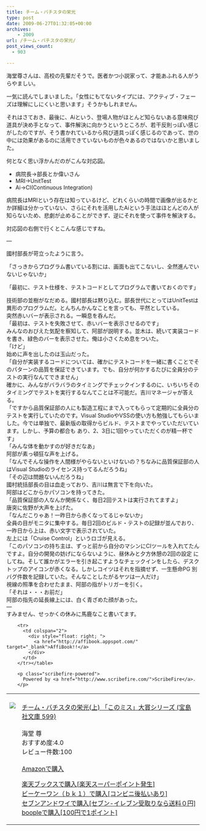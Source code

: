 ```yaml
---
title: チーム・バチスタの栄光
type: post
date: 2009-06-27T01:32:05+00:00
archives:
    - 2009
url: /チーム・バチスタの栄光/
post_views_count:
  - 903

---
```

海堂尊さんは、高校の先輩だそうで。医者かつ小説家って、才能あふれる人がうらやましい。

<p id="firstHeading" class="firstHeading">
  一気に読んでしまいました。「女性にもてないタイプには、アクティブ・フェーズは理解にしにくいと思います」そうかもしれません。
</p>

<p id="firstHeading" class="firstHeading">
  それはさておき、最後に、Aiという、登場人物がほとんど知らないある意味飛び道具が決め手となって、事件解決に向かうというところが、若干反則っぽい感じがしたのですが、そう書かれているから飛び道具っぽく感じるのであって、世の中には効果があるのに活用できていないものが色々あるのではないかと思いました。
</p>

<p id="firstHeading" class="firstHeading">
  何となく思い浮かんだのがこんな対応図。
</p>

  * 病院長→部長とか偉いさん
  * MRI→UnitTest
  * Ai→CI(Continuous Integration)

<p id="firstHeading" class="firstHeading">
  病院長はMRIという存在は知っているけど、どれくらいの時間で画像が出るかとか詳細は分かっていない、さらにそれを活用したAiという手法はほとんどの人が知らないため、悲劇が止めることができず、逆にそれを使って事件を解決する。
</p>

<p id="firstHeading" class="firstHeading">
  対応図の右側で行くとこんな感じですね。
</p>

<p id="firstHeading" class="firstHeading">
  &#8212;
</p>

<p id="firstHeading" class="firstHeading">
  國村部長が苛立ったように言う。
</p>

<p id="firstHeading" class="firstHeading">
  「さっきからプログラム書いている割には、画面も出てこないし、全然進んでいないじゃないか」
</p>

<p id="firstHeading" class="firstHeading">
  「最初に、テスト仕様を、テストコードとしてプログラムで書いておくのです」
</p>

技術部の並樹がなだめる。國村部長は黙り込む。部長世代にとってはUnitTestは異形のプログラムだ。とんちんかんなことを言っても、平然としている。  
突然赤いバーが表示される。一瞬息を呑んだ。  
「最初は、テストを失敗させて、赤いバーを表示させるのです」  
みんなのおびえた気配を察知して、阿部が説明する。並木は、続いて実装コードを書き、緑色のバーを表示させた。俺は小さくため息をついた。  
「けど」  
始めに声を出したのは玉山だった。  
「自分が実装するコードについては、確かにテストコードを一緒に書くことでそのパターンの品質を保証できています。でも、自分が何かするたびに全員分のテストの実行なんてできません」  
確かに、みんながバラバラのタイミングでチェックインするのに、いちいちそのタイミングでテストを実行するなんてことは不可能だ。吉川マネージャが答える。  
「ですから品質保証部の人にも製造工程にまで入ってもらって定期的に全員分のテストを実行していたのです。Visual StudioやVSSの使い方も勉強してもらいました。今では単独で、最新版の取得からビルド、テストまでやっていただいています。しかし、予算の都合も あり、2、3日に1回やっていただくのが精一杯です」  
「みんな体を動かすのが好きだなあ」  
阿部が素っ頓狂な声を上げる。  
「なんでそんな操作を人間様がやらないといけないの？ちなみに品質保証部の人はVisual Studioのライセンス持ってるんだろうね」  
「その辺は問題ないんだろうね」  
國村統括部長の目は血走っており、吉川は無言で下を向いた。  
阿部はどこからかパソコンを持ってきた。  
「品質保証部の人なんか関係なく、毎日2回テストは実行されてますよ」  
唐突に佐野が大声を上げた。  
「なんだこりゃあ！一昨日から赤くなってるじゃないか」  
全員の目がモニタに集中する。毎日2回のビルド・テストの記録が並んでおり、一昨日から上は、赤い文字で表示されていた。  
左上には「Cruise Control」というロゴが見える。  
「このパソコンの持ち主は、ずっと前から自分のマシンにCIツールを入れてたんですよ。自分の開発の妨げにならないように、昼休みと夕方休憩の2回の設定 にしてね。そして誰かがエラーを引き起こすようなチェックインをしたら、デスクトップのアイコンが赤くなる。しかしコイツはそれを指摘せず、一生懸命PG 別バグ件数を記録していた。そんなことしたがるヤツは一人だけ」  
視線の照準を合わせたまま、阿部の指がトリガーを引く。  
「それは・・・お前だ」  
阿部の指先の延長線上には、白く青ざめた顔があった。  
&#8212;  
すみません、せっかくの休みに馬鹿なこと書いてます。

<table>
  <tr>
    <td style="vertical-align:top;">
      <a href="http://www.amazon.co.jp/%E3%83%81%E3%83%BC%E3%83%A0%E3%83%BB%E3%83%90%E3%83%81%E3%82%B9%E3%82%BF%E3%81%AE%E6%A0%84%E5%85%89-%E4%B8%8A-%E3%80%8C%E3%81%93%E3%81%AE%E3%83%9F%E3%82%B9%E3%80%8D%E5%A4%A7%E8%B3%9E%E3%82%B7%E3%83%AA%E3%83%BC%E3%82%BA-%E5%AE%9D%E5%B3%B6%E7%A4%BE%E6%96%87%E5%BA%AB-599/dp/4796661611%3FSubscriptionId%3D1JWQWN8E4Z5TR27962G2%26tag%3Dgaeaffibook-22%26linkCode%3Dxm2%26camp%3D2025%26creative%3D165953%26creativeASIN%3D4796661611" target="_blank"><br /> <img src="https://i0.wp.com/ecx.images-amazon.com/images/I/51sLh-1UuAL._SL160_.jpg" style="border-style:none;" data-recalc-dims="1" /><br /> </a>
    </td>
    <td style="vertical-align:top;">
      <a href="http://www.amazon.co.jp/%E3%83%81%E3%83%BC%E3%83%A0%E3%83%BB%E3%83%90%E3%83%81%E3%82%B9%E3%82%BF%E3%81%AE%E6%A0%84%E5%85%89-%E4%B8%8A-%E3%80%8C%E3%81%93%E3%81%AE%E3%83%9F%E3%82%B9%E3%80%8D%E5%A4%A7%E8%B3%9E%E3%82%B7%E3%83%AA%E3%83%BC%E3%82%BA-%E5%AE%9D%E5%B3%B6%E7%A4%BE%E6%96%87%E5%BA%AB-599/dp/4796661611%3FSubscriptionId%3D1JWQWN8E4Z5TR27962G2%26tag%3Dgaeaffibook-22%26linkCode%3Dxm2%26camp%3D2025%26creative%3D165953%26creativeASIN%3D4796661611" target="_blank"><br /> チーム・バチスタの栄光(上) 「このミス」大賞シリーズ (宝島社文庫 599)<br /> </a><br /> 海堂 尊<br /> おすすめ度:4.0<br /> レビュー件数:100<br /> <a href="http://www.amazon.co.jp/%E3%83%81%E3%83%BC%E3%83%A0%E3%83%BB%E3%83%90%E3%83%81%E3%82%B9%E3%82%BF%E3%81%AE%E6%A0%84%E5%85%89-%E4%B8%8A-%E3%80%8C%E3%81%93%E3%81%AE%E3%83%9F%E3%82%B9%E3%80%8D%E5%A4%A7%E8%B3%9E%E3%82%B7%E3%83%AA%E3%83%BC%E3%82%BA-%E5%AE%9D%E5%B3%B6%E7%A4%BE%E6%96%87%E5%BA%AB-599/dp/4796661611%3FSubscriptionId%3D1JWQWN8E4Z5TR27962G2%26tag%3Dgaeaffibook-22%26linkCode%3Dxm2%26camp%3D2025%26creative%3D165953%26creativeASIN%3D4796661611" target="_blank"><br /> Amazonで購入<br /> </a></p>
      <p>
        <a href="http://px.a8.net/svt/ejp?a8mat=1HPMBD+EAZZ1U+5WS+C1DUQ&#038;a8ejpredirect=http%3A%2F%2Fsearch.books.rakuten.co.jp%2Fbksearch%2Fdt%3Fg%3D001%26bisbn%3D4796661611" target="_blank">楽天ブックスで購入[楽天スーパーポイント発生]</a><br /> <img border="0" width="1" height="1" src="https://i2.wp.com/www12.a8.net/0.gif?resize=1%2C1" alt="" data-recalc-dims="1" /><br /> <a href="http://px.a8.net/svt/ejp?a8mat=1HRMFS+EEKKOI+10UY+HUKPU&#038;a8ejpredirect=http%3A%2F%2Fwww.bk1.jp%2FkeywordSearchResult%2F%3Fkeyword%3D4796661611%26storeCd%3D1%26searchFlg%3D9%26x%3D43%26y%3D11%26partnerid%3D02a801" target="_blank">ビーケーワン（ｂｋ１）で購入[コンビニ後払いあり]</a><br /> <img border="0" width="1" height="1" src="https://i2.wp.com/www12.a8.net/0.gif?resize=1%2C1" alt="" data-recalc-dims="1" /><br /> <a href="http://click.linksynergy.com/fs-bin/statform?id=aR0TIOX*qAA&#038;offerid=137560&#038;bnid=1490&#038;subid=&#038;subid=0&#038;kword_in=4796661611&#038;oop=on" target="_blank">セブンアンドワイで購入[セブン-イレブン受取りなら送料０円]</a><IMG width=1 height=1 border=0 src="http://ad.linksynergy.com/fs-bin/show?id=aR0TIOX*qAA&bids=137560&type=5&subid=0" /><br /> <a href="http://click.linksynergy.com/fs-bin/statform?id=aR0TIOX*qAA&#038;offerid=33310&#038;bnid=2&#038;subid=0&#038;ifc=4&#038;ifr=9784796661614" target="_blank">boopleで購入[100円で1ポイント]</a> </td> </tr> 
        
        <tr>
          <td colspan="2">
            <div style="float: right; ">
              <a href="http://affibook.appspot.com/" target="_blank">AffiBook!!</a>
            </div>
          </td>
        </tr></table> 
        
        <p class="scribefire-powered">
          Powered by <a href="http://www.scribefire.com/">ScribeFire</a>.
        </p>